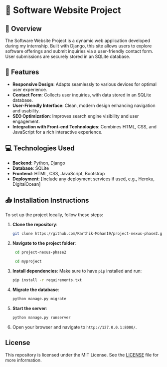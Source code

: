 # 🌟 Software Website Project

## 📖 Overview
The Software Website Project is a dynamic web application developed during my internship. Built with Django, this site allows users to explore software offerings and submit inquiries via a user-friendly contact form. User submissions are securely stored in an SQLite database.

## 🚀 Features
- **Responsive Design**: Adapts seamlessly to various devices for optimal user experience.
- **Contact Form**: Collects user inquiries, with data stored in an SQLite database.
- **User-Friendly Interface**: Clean, modern design enhancing navigation and usability.
- **SEO Optimization**: Improves search engine visibility and user engagement.
- **Integration with Front-end Technologies**: Combines HTML, CSS, and JavaScript for a rich interactive experience.

## 💻 Technologies Used
- **Backend**: Python, Django
- **Database**: SQLite
- **Frontend**: HTML, CSS, JavaScript, Bootstrap
- **Deployment**: [Include any deployment services if used, e.g., Heroku, DigitalOcean]

## 📥 Installation Instructions
To set up the project locally, follow these steps:

1. **Clone the repository**:
    ```bash
    git clone https://github.com/Karthik-Mohan19/project-nexus-phase2.git
    ```
2. **Navigate to the project folder**:
   ```bash
    cd project-nexus-phase2
    ```
   ```bash
    cd myproject
    ```
4. **Install dependencies**:
    Make sure to have `pip` installed and run:
    ```bash
    pip install -r requirements.txt
    ```
5. **Migrate the database**:
    ```bash
    python manage.py migrate
    ```
6. **Start the server**:
    ```bash
    python manage.py runserver
    ```
7. Open your browser and navigate to `http://127.0.0.1:8000/`.

## License
This repository is licensed under the MIT License. See the [LICENSE](LICENSE) file for more information.
